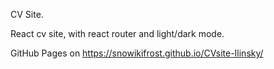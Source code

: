 CV Site. 

React cv site, with react router and light/dark mode. 

GitHub Pages on https://snowikifrost.github.io/CVsite-Ilinsky/
